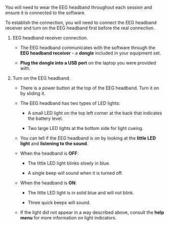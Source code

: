 You will need to wear the EEG headband throughout each session and ensure it is connected to the software.  

To establish the connection, you will need to connect the EEG headband receiver and turn on the EEG headband first before the real connection.

1. EEG headband receiver connection.

   - The EEG headband communicates with the software through the **EEG headband receiver** - a **dongle** included in your equipment set.  

   - **Plug the dongle into a USB port** on the laptop you were provided with.

2. Turn on the EEG headband.

   - There is a power button at the top of the EEG headband. Turn it on by sliding it.

   - The EEG headband has two types of LED lights:
   
     - A small LED light on the top left corner at the back that indicates the battery level.
   
     - Two large LED lights at the bottom side for light cueing.

   - You can tell if the EEG headband is on by looking at the **little LED light** and **listening to the sound**.

   - When the headband is **OFF**:

     - The little LED light blinks slowly in blue.

     - A single beep will sound when it is turned off.

   - When the headband is **ON**:

     - The little LED light is in solid blue and will not blink.

     - Three quick beeps will sound.

   - If the light did not appear in a way described above, consult the **help menu** for more information on light indicators.